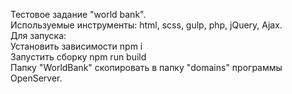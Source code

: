 Тестовое задание "world bank".<br>
Используемые инструменты: html, scss, gulp, php, jQuery, Ajax.<br>
Для запуска:<br> 
Установить зависимости npm i<br>
Запустить сборку npm run build<br>
Папку "WorldBank" скопировать в папку "domains" программы OpenServer.<br>
